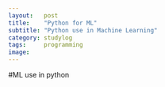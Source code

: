```yaml
---
layout:   post
title:    "Python for ML"
subtitle: "Python use in Machine Learning"
category: studylog
tags:     programming
image:
---
```


#ML use in python


